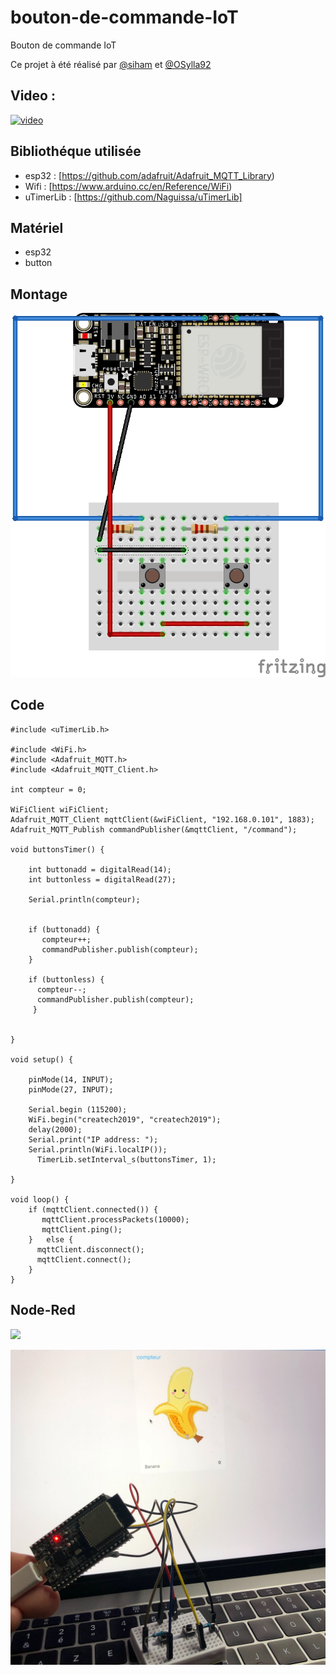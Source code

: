 # bouton-de-commande-IoT



Bouton de commande IoT

Ce projet à été réalisé par [@siham](https://github.com/siham87) et [@OSylla92](https://github.com/OSylla92)

## Video :
[![video](https://img.youtube.com/vi/=CNCbM1CL.jpg)](https://www.youtube.com/watch?v=CNCbM1CL)


## **Bibliothéque utilisée**
+ esp32 : [https://github.com/adafruit/Adafruit_MQTT_Library)
+ Wifi : [https://www.arduino.cc/en/Reference/WiFi)
+ uTimerLib : [https://github.com/Naguissa/uTimerLib]

## **Matériel**
+ esp32
+ button


## **Montage**

![schema : ](GroceryList.jpg)

## **Code**

```
#include <uTimerLib.h>

#include <WiFi.h>
#include <Adafruit_MQTT.h>
#include <Adafruit_MQTT_Client.h>

int compteur = 0;

WiFiClient wiFiClient;
Adafruit_MQTT_Client mqttClient(&wiFiClient, "192.168.0.101", 1883);
Adafruit_MQTT_Publish commandPublisher(&mqttClient, "/command");

void buttonsTimer() {

    int buttonadd = digitalRead(14);
    int buttonless = digitalRead(27);
    
    Serial.println(compteur);

    
    if (buttonadd) {
       compteur++;
       commandPublisher.publish(compteur);
    }

    if (buttonless) {
      compteur--;
      commandPublisher.publish(compteur);
     }
     
  
}

void setup() {
  
    pinMode(14, INPUT);
    pinMode(27, INPUT);

    Serial.begin (115200);
    WiFi.begin("createch2019", "createch2019");
    delay(2000);
    Serial.print("IP address: ");
    Serial.println(WiFi.localIP());
      TimerLib.setInterval_s(buttonsTimer, 1);

}

void loop() {    
    if (mqttClient.connected()) {
       mqttClient.processPackets(10000);
       mqttClient.ping();
    }   else {
      mqttClient.disconnect();
      mqttClient.connect();
    }
}
```
## **Node-Red**

![](.png)

![photo: ](GroceryList2.jpg)
